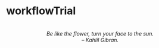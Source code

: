 # workflowTrial
<!-- QUOTE:START -->
<p align="center"><br><i>Be like the flower, turn your face to the sun.</i><br><i>– Kahlil Gibran.</i><br></p>
<!-- QUOTE:END -->

